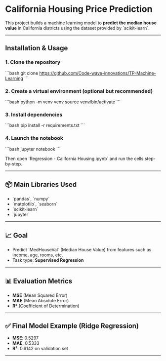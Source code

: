 # California Housing Price Prediction

This project builds a machine learning model to **predict the median house value** in California districts using the dataset provided by \`scikit-learn\`.

---

## Installation & Usage

### 1. Clone the repository
\`\`\`bash
git clone https://github.com/Code-wave-innovations/TP-Machine-Learning
\`\`\`

### 2. Create a virtual environment (optional but recommended)
\`\`\`bash
python -m venv venv
source venv/bin/activate
\`\`\`

### 3. Install dependencies
\`\`\`bash
pip install -r requirements.txt
\`\`\`

### 4. Launch the notebook
\`\`\`bash
jupyter notebook
\`\`\`

Then open \`Regression - California Housing.ipynb\` and run the cells step-by-step.

---

## 📦 Main Libraries Used
- \`pandas\`, \`numpy\`
- \`matplotlib\`, \`seaborn\`
- \`scikit-learn\`
- \`jupyter\`

---

## 📈 Goal
- Predict \`MedHouseVal\` (Median House Value) from features such as income, age, rooms, etc.
- Task type: **Supervised Regression**

---

## 📊 Evaluation Metrics
- **MSE** (Mean Squared Error)
- **MAE** (Mean Absolute Error)
- **R²** (Coefficient of Determination)

---

## ✅ Final Model Example (Ridge Regression)
- **MSE**: 0.5297
- **MAE**: 0.5333
- **R²**: 0.6142 on validation set

---
